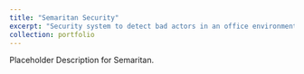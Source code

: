 ```yaml
---
title: "Semaritan Security"
excerpt: "Security system to detect bad actors in an office environment."
collection: portfolio
---
```


Placeholder Description for Semaritan.

